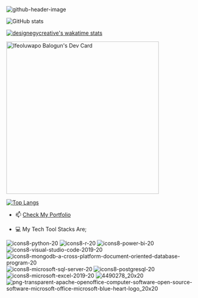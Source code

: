 ![github-header-image](https://user-images.githubusercontent.com/83256563/157996773-3d2c6747-a57f-4e49-abfb-8da013f33a7a.png)

<!--
**Designegycreatives/Designegycreatives** is a ✨ _special_ ✨ repository because its `README.md` (this file) appears on your GitHub profile.
-->



![GitHub stats](https://github-readme-stats.vercel.app/api?username=designegycreatives&show_icons=true&hide=contribs,prs,issues,stars&theme=github_dark) 

 

 [![designegycreative's wakatime stats](https://github-readme-stats.vercel.app/api/wakatime?username=designegycreatives)](https://github.com/designegycreatives/designegycreatives)













<a href="https://app.daily.dev/AnuoluwapoDS"><img src="https://api.daily.dev/devcards/66b121ec97104ebbb943101ab5fa2fda.png?r=ftp" width="400" alt="Ifeoluwapo Balogun's Dev Card"/></a>



[![Top Langs](https://github-readme-stats.vercel.app/api/top-langs/?username=designegycreatives&langs_count=8)](https://github.com/designegycreatives/designegycreatives)





 
- 📫 [Check My Portfolio](https://bit.ly/AnuoluwapoDS) 

 



 

- :computer: My Tech Tool Stacks Are;

 ![icons8-python-20](https://user-images.githubusercontent.com/83256563/158031165-303779bd-ed45-4ad0-a4b5-26a4f06d13f2.png) ![icons8-r-20](https://user-images.githubusercontent.com/83256563/158031114-b612b4a3-11c0-44f6-97c6-f144394e41c9.png) ![icons8-power-bi-20](https://user-images.githubusercontent.com/83256563/158031212-26885568-9ba9-4592-b79e-ea5c2f14308a.png) ![icons8-visual-studio-code-2019-20](https://user-images.githubusercontent.com/83256563/158031302-fe2ab413-9583-461e-b7a7-fd39a859a158.png)  ![icons8-mongodb-a-cross-platform-document-oriented-database-program-20](https://user-images.githubusercontent.com/83256563/158031410-c4db67ab-11f8-4f6b-834e-64d4d881b728.png)  ![icons8-microsoft-sql-server-20](https://user-images.githubusercontent.com/83256563/158031428-f3593de3-a07d-43e5-8d6c-103e2d88e86a.png) ![icons8-postgresql-20](https://user-images.githubusercontent.com/83256563/158031474-a60c7856-3736-4721-82ec-e5c773cb8c9a.png) ![icons8-microsoft-excel-2019-20](https://user-images.githubusercontent.com/83256563/158031519-18b957cb-cc81-428a-80ba-f4592a1e84ec.png) ![4490278_20x20](https://user-images.githubusercontent.com/83256563/158031735-84e44ea2-a9e5-478e-ae37-d11ff540bf42.png) ![png-transparent-apache-openoffice-computer-software-open-source-software-microsoft-office-microsoft-blue-heart-logo_20x20](https://user-images.githubusercontent.com/83256563/158031969-d6ff3a17-1da3-4e2a-978b-c87723c72871.png)

